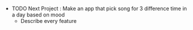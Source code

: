 - TODO Next Project : Make an app that pick song for 3 difference time in a day based on mood
	- Describe every feature
